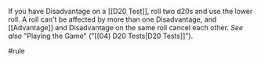 If you have Disadvantage on a [[D20 Test]], roll two d20s and use the lower roll. A roll can't be affected by more than one Disadvantage, and [[Advantage]] and Disadvantage on the same roll cancel each other. *See also* "Playing the Game" ("[[04) D20 Tests|D20 Tests]]").

#rule